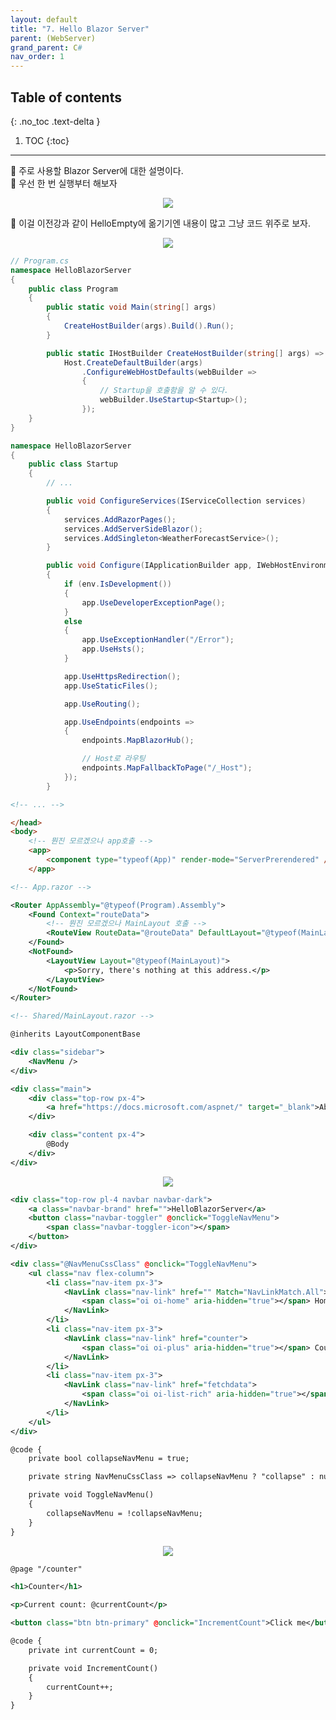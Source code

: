 ```yaml
---
layout: default
title: "7. Hello Blazor Server"
parent: (WebServer)
grand_parent: C#
nav_order: 1
---
```


## Table of contents
{: .no_toc .text-delta }

1. TOC
{:toc}

---

👑 주로 사용할 Blazor Server에 대한 설명이다.<br>
👑 우선 한 번 실행부터 해보자

<p align="center">
  <img src="https://taehyungs-programming-blog.github.io/blog/assets/images/csharp/webserver/web-7-1.png"/>
</p>

👑 이걸 이전강과 같이 HelloEmpty에 옮기기엔 내용이 많고 그냥 코드 위주로 보자.<br>

<p align="center">
  <img src="https://taehyungs-programming-blog.github.io/blog/assets/images/csharp/webserver/web-7-2.png"/>
</p>

```csharp
// Program.cs
namespace HelloBlazorServer
{
    public class Program
    {
        public static void Main(string[] args)
        {
            CreateHostBuilder(args).Build().Run();
        }

        public static IHostBuilder CreateHostBuilder(string[] args) =>
            Host.CreateDefaultBuilder(args)
                .ConfigureWebHostDefaults(webBuilder =>
                {
                    // Startup을 호출함을 알 수 있다.
                    webBuilder.UseStartup<Startup>();
                });
    }
}
```

```csharp
namespace HelloBlazorServer
{
    public class Startup
    {
        // ...

        public void ConfigureServices(IServiceCollection services)
        {
            services.AddRazorPages();
            services.AddServerSideBlazor();
            services.AddSingleton<WeatherForecastService>();
        }

        public void Configure(IApplicationBuilder app, IWebHostEnvironment env)
        {
            if (env.IsDevelopment())
            {
                app.UseDeveloperExceptionPage();
            }
            else
            {
                app.UseExceptionHandler("/Error");
                app.UseHsts();
            }

            app.UseHttpsRedirection();
            app.UseStaticFiles();

            app.UseRouting();

            app.UseEndpoints(endpoints =>
            {
                endpoints.MapBlazorHub();

                // Host로 라우팅
                endpoints.MapFallbackToPage("/_Host");
            });
        }
```

```html
<!-- ... -->

</head>
<body>
    <!-- 뭔진 모르겠으나 app호출 -->
    <app>
        <component type="typeof(App)" render-mode="ServerPrerendered" />
    </app>
```

```xml
<!-- App.razor -->

<Router AppAssembly="@typeof(Program).Assembly">
    <Found Context="routeData">
        <!-- 뭔진 모르겠으나 MainLayout 호출 -->
        <RouteView RouteData="@routeData" DefaultLayout="@typeof(MainLayout)" />
    </Found>
    <NotFound>
        <LayoutView Layout="@typeof(MainLayout)">
            <p>Sorry, there's nothing at this address.</p>
        </LayoutView>
    </NotFound>
</Router>
```

```xml
<!-- Shared/MainLayout.razor -->

@inherits LayoutComponentBase

<div class="sidebar">
    <NavMenu />
</div>

<div class="main">
    <div class="top-row px-4">
        <a href="https://docs.microsoft.com/aspnet/" target="_blank">About</a>
    </div>

    <div class="content px-4">
        @Body
    </div>
</div>
```

<p align="center">
  <img src="https://taehyungs-programming-blog.github.io/blog/assets/images/csharp/webserver/web-7-3.png"/>
</p>

```xml
<div class="top-row pl-4 navbar navbar-dark">
    <a class="navbar-brand" href="">HelloBlazorServer</a>
    <button class="navbar-toggler" @onclick="ToggleNavMenu">
        <span class="navbar-toggler-icon"></span>
    </button>
</div>

<div class="@NavMenuCssClass" @onclick="ToggleNavMenu">
    <ul class="nav flex-column">
        <li class="nav-item px-3">
            <NavLink class="nav-link" href="" Match="NavLinkMatch.All">
                <span class="oi oi-home" aria-hidden="true"></span> Home
            </NavLink>
        </li>
        <li class="nav-item px-3">
            <NavLink class="nav-link" href="counter">
                <span class="oi oi-plus" aria-hidden="true"></span> Counter
            </NavLink>
        </li>
        <li class="nav-item px-3">
            <NavLink class="nav-link" href="fetchdata">
                <span class="oi oi-list-rich" aria-hidden="true"></span> Fetch data
            </NavLink>
        </li>
    </ul>
</div>

@code {
    private bool collapseNavMenu = true;

    private string NavMenuCssClass => collapseNavMenu ? "collapse" : null;

    private void ToggleNavMenu()
    {
        collapseNavMenu = !collapseNavMenu;
    }
}
```

<p align="center">
  <img src="https://taehyungs-programming-blog.github.io/blog/assets/images/csharp/webserver/web-7-4.png"/>
</p>

```xml
@page "/counter"

<h1>Counter</h1>

<p>Current count: @currentCount</p>

<button class="btn btn-primary" @onclick="IncrementCount">Click me</button>

@code {
    private int currentCount = 0;

    private void IncrementCount()
    {
        currentCount++;
    }
}
```

